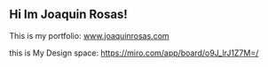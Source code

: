 ## Hi Im Joaquin Rosas! 

This is my portfolio: www.joaquinrosas.com

this is My Design space: https://miro.com/app/board/o9J_lrJ1Z7M=/


